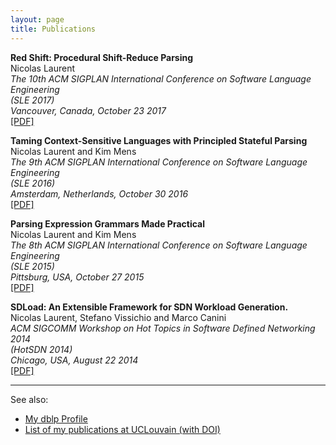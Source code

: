 ```yaml
---
layout: page
title: Publications
---
```


**Red Shift: Procedural Shift-Reduce Parsing**  
Nicolas Laurent  
*The 10th ACM SIGPLAN International Conference on Software Language Engineering  
(SLE 2017)*  
*Vancouver, Canada, October 23 2017*  
[\[PDF\]](/pubs/sle2017.pdf)

**Taming Context-Sensitive Languages with Principled Stateful Parsing**  
Nicolas Laurent and Kim Mens  
*The 9th ACM SIGPLAN International Conference on Software Language Engineering  
(SLE 2016)*  
*Amsterdam, Netherlands, October 30 2016*  
[\[PDF\]](/pubs/sle2016.pdf)

**Parsing Expression Grammars Made Practical**  
Nicolas Laurent and Kim Mens  
*The 8th ACM SIGPLAN International Conference on Software Language Engineering  
(SLE 2015)*  
*Pittsburg, USA, October 27 2015*  
[\[PDF\]](/pubs/sle2015.pdf)

**SDLoad: An Extensible Framework for SDN Workload Generation.**  
Nicolas Laurent, Stefano Vissichio and Marco Canini  
*ACM SIGCOMM Workshop on Hot Topics in Software Defined Networking 2014  
(HotSDN 2014)*  
*Chicago, USA, August 22 2014*  
[\[PDF\]](/pubs/hotsdn2014.pdf)

----

See also:

- [My dblp Profile](http://dblp.uni-trier.de/pers/hd/l/Laurent:Nicolas)
- [List of my publications at UCLouvain (with DOI)](http://dial.uclouvain.be/pr/boreal/en/search/site/sm_creator%3A%22Laurent%2C%20Nicolas%22)
